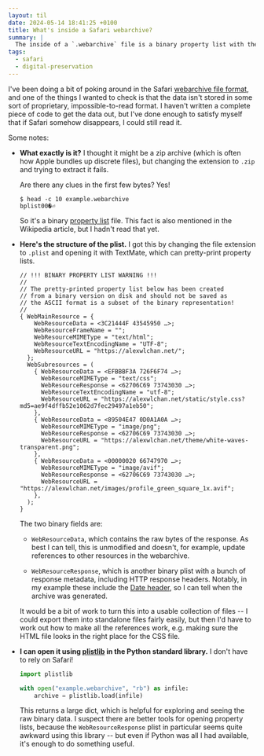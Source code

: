 ```yaml
---
layout: til
date: 2024-05-14 18:41:25 +0100
title: What's inside a Safari webarchive?
summary: |
  The inside of a `.webarchive` file is a binary property list with the complete responses and some request metadata.
tags:
  - safari
  - digital-preservation
---
```

I've been doing a bit of poking around in the Safari [webarchive file format][wiki], and one of the things I wanted to check is that the data isn't stored in some sort of proprietary, impossible-to-read format.
I haven't written a complete piece of code to get the data out, but I've done enough to satisfy myself that if Safari somehow disappears, I could still read it.

Some notes:

*   **What exactly is it?**
    I thought it might be a zip archive (which is often how Apple bundles up discrete files), but changing the extension to `.zip` and trying to extract it fails.
    
    Are there any clues in the first few bytes?
    Yes!
    
    ```console
    $ head -c 10 example.webarchive
    bplist00�⏎
    ```
    
    So it's a binary [property list] file.
    This fact is also mentioned in the Wikipedia article, but I hadn't read that yet.

*   **Here's the structure of the plist.**
    I got this by changing the file extension to `.plist` and opening it with TextMate, which can pretty-print property lists.

    ```
    // !!! BINARY PROPERTY LIST WARNING !!!
    //
    // The pretty-printed property list below has been created
    // from a binary version on disk and should not be saved as
    // the ASCII format is a subset of the binary representation!
    //
    { WebMainResource = {
        WebResourceData = <3C21444F 43545950 …>;
        WebResourceFrameName = "";
        WebResourceMIMEType = "text/html";
        WebResourceTextEncodingName = "UTF-8";
        WebResourceURL = "https://alexwlchan.net/";
      };
      WebSubresources = (
        { WebResourceData = <EFBBBF3A 726F6F74 …>;
          WebResourceMIMEType = "text/css";
          WebResourceResponse = <62706C69 73743030 …>;
          WebResourceTextEncodingName = "utf-8";
          WebResourceURL = "https://alexwlchan.net/static/style.css?md5=ae9f4dffb52e1062d7fec29497a1eb50";
        },
        { WebResourceData = <89504E47 0D0A1A0A …>;
          WebResourceMIMEType = "image/png";
          WebResourceResponse = <62706C69 73743030 …>;
          WebResourceURL = "https://alexwlchan.net/theme/white-waves-transparent.png";
        },
        { WebResourceData = <00000020 66747970 …>;
          WebResourceMIMEType = "image/avif";
          WebResourceResponse = <62706C69 73743030 …>;
          WebResourceURL = "https://alexwlchan.net/images/profile_green_square_1x.avif";
        },
      );
    }
    ```
    
    The two binary fields are:
    
    *   `WebResourceData`, which contains the raw bytes of the response.
        As best I can tell, this is unmodified and doesn't, for example, update references to other resources in the webarchive.

    *   `WebResourceResponse`, which is another binary plist with a bunch of response metadata, including HTTP response headers.
        Notably, in my example these include the [Date header](https://developer.mozilla.org/en-US/docs/Web/HTTP/Headers/Date), so I can tell when the archive was generated.
        
    It would be a bit of work to turn this into a usable collection of files -- I could export them into standalone files fairly easily, but then I'd have to work out how to make all the references work, e.g. making sure the HTML file looks in the right place for the CSS file.

*   **I can open it using [plistlib] in the Python standard library.**
    I don't have to rely on Safari!
    
    ```python
    import plistlib

    with open("example.webarchive", "rb") as infile:
        archive = plistlib.load(infile)
    ```

    This returns a large dict, which is helpful for exploring and seeing the raw binary data.
    I suspect there are better tools for opening property lists, because the `WebResourceResponse` plist in particular seems quite awkward using this library -- but even if Python was all I had available, it's enough to do something useful. 

[wiki]: https://en.wikipedia.org/wiki/Webarchive
[property list]: https://en.wikipedia.org/wiki/Property_list
[plistlib]: https://docs.python.org/3/library/plistlib.html
